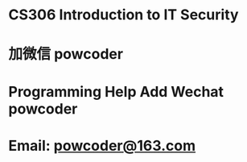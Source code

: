 #  CS306 Introduction to IT Security
# 加微信 powcoder

# Programming Help Add Wechat powcoder

# Email: powcoder@163.com

